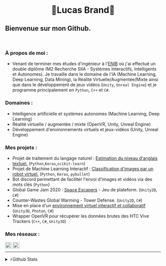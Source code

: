 <h1 align="center"> 🦉Lucas Brand🦉</h1>

## Bienvenue sur mon Github.

<br />

### À propos de moi :

- Venant de terminer mes études d'ingénieur à l'[ENIB][enib_web] où j'ai effectué un double diplôme (M2 Recherche SIIA - Systèmes Interactifs, Intelligents et Autonomes). Je travaille dans le domaine de l'IA (Machine Learning, Deep Learning, Data Mining), la Réalité Virtuelle/Augmentée/Mixte ainsi que dans le développement de jeux vidéos (`Unity`, `Unreal Engine`) et je programme principalement en `Python`, `C++` et `C#`.

### Domaines :

- Intelligence artificielle et systèmes autonomes (Machine Learning, Deep Learning)
- Réalité virtuelle / augmentée / mixte (OpenVR, Unity, Unreal Engine)
- Développement d'environnements virtuels et jeux-vidéos (Unity, Unreal Engine)

### Mes projets :

- Projet de traitement du langage naturel : [Estimation du niveau d'anglais textuel.][nlp_project] (`Python`,`Keras`,`scikit-learn`)
- Projet de Machine Learning Interactif : [Classification d'images par un robot virtuel.][cnn_project] (`Python`, `Keras`, `pybullet`)
- Bot discord permettant de faciliter l'envoi d'images et vidéos via des mots clés (`Python`)
- Global Game Jam 2020 : [Space Escapers][ggj20] - Jeu de plateform. (`Unity2D`, `C#`)
- Counter-Wastes Global Warming - Tower Defense. (`Unity2D`, `C#`)
- Mise en place d'un [environnement virtuel interactif et collaboratif][unity_photon] (`Unity3D`, `Photon`, `C#`) 
- Wrapper OpenVR pour récupérer les données brutes des HTC Vive Trackers (`C++`, `C#`, `Unity3D`)

### Mes réseaux :

[<img align="left" alt="LVBrand" width="22px" src="https://cdn.jsdelivr.net/npm/simple-icons@3.8.0/icons/github.svg" />][github]
[<img align="left" alt="lucas-brand-00b6651a6 | LinkedIn" width="22px" src="https://cdn.jsdelivr.net/npm/simple-icons@v3/icons/linkedin.svg" />][linkedin]

<br />

---
<details>
  <summary>⚡️Github Stats</summary>
  <img align="left" alt="LVBrand's Github Stats" src="https://github-readme-stats.vercel.app/api?username=LVBrand&show_icons=true&hide_border=true&hide=stars&include_all_commits=true"/>
</details>

[enib_web]: https://www.enib.fr/fr/
[linkedin]: https://www.linkedin.com/in/lucas-brand-00b6651a6/
[github]: https://github.com/LVBrand
[nlp_project]: https://github.com/ThomasCochou/English_proficiency_prediction_NLP
[cnn_project]: https://github.com/LVBrand/Projet_IML_Robot_Detection
[ggj20]: https://github.com/LVBrand/Global-Game-Jam-2020
[unity_photon]: https://github.com/LVBrand/Unity3D-Photon-Interactive-and-Collaborative-Environment

